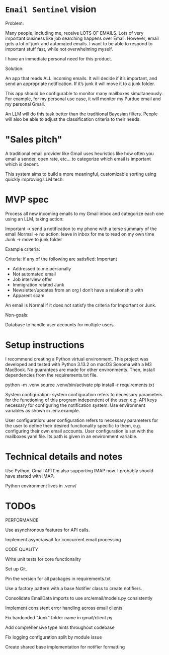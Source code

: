 # `Email Sentinel` vision

Problem:

Many people, including me, receive LOTS OF EMAILS. Lots of very important
business like job searching happens over Email. However, email gets a lot of
junk and automated emails. I want to be able to respond to important stuff
fast, while not overwhelming myself.

I have an immediate personal need for this product.

Solution:

An app that reads ALL incoming emails. It will decide if it’s important, and
send an appropriate notification. If it’s junk it will move it to a junk
folder.

This app should be configurable to monitor many mailboxes simultaneously. For
example, for my personal use case, it will monitor my Purdue email and my
personal Gmail.

An LLM will do this task better than the traditional Bayesian filters. People
will also be able to adjust the classification criteria to their needs.

# "Sales pitch"

A traditional email provider like Gmail uses heuristics like how often you
email a sender, open rate, etc... to categorize which email is important which
is decent.

This system aims to build a more meaningful, customizable sorting using quickly
improving LLM tech.

# MVP spec

Process all new incoming emails to my Gmail inbox and categorize each one using
an LLM, taking action:

Important -> send a notification to my phone with a terse summary of the email
Normal -> no action: leave in inbox for me to read on my own time Junk -> move
to junk folder

Example criteria:

Criteria: if any of the following are satisfied: Important
* Addressed to me personally
* Not automated email
* Job interview offer
* Immigration related Junk
* Newsletter/updates from an org I don’t have a relationship with
* Apparent scam

An email is Normal if it does not satisfy the criteria for Important or Junk.

Non-goals:

Database to handle user accounts for multiple users.

# Setup instructions

I recommend creating a Python virtual environment. This project was developed
and tested with Python 3.13.2 on macOS Sonoma with a M3 MacBook. No guarantees
are made for other environments. Then, install dependencies from the
requirements.txt file.

python -m .venv source .venv/bin/activate pip install -r requirements.txt

System configuration: system configuration refers to necessary parameters for
the functioning of this program independent of the user, e.g. API keys
necessary for configuring the notification system. Use environment variables as
shown in .env.example.

User configuration: user configuration refers to necessary parameters for the
user to define their desired functionality specific to them, e.g. configuring
their own email accounts. User configuration is set with the mailboxes.yaml
file. Its path is given in an environment variable.

# Technical details and notes

Use Python, Gmail API I'm also supporting IMAP now. I probably should have
started with IMAP.

Python environment lives in .venv/




# TODOs



PERFORMANCE

Use asynchronous features for API calls.

Implement async/await for concurrent email processing



CODE QUALITY


Write unit tests for core functionality

Set up Git.

Pin the version for all packages in requirements.txt

Use a factory pattern with a base Notifier class to create notifiers.

Consolidate EmailData imports to use src/email/models.py consistently

Implement consistent error handling across email clients


Fix hardcoded "Junk" folder name in gmail/client.py

Add comprehensive type hints throughout codebase

Fix logging configuration split by module issue

Create shared base implementation for notifier formatting
